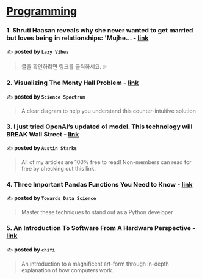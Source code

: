 
<h1><a href=https://medium.com/tag/programming/recommended target="_blank" rel="noopener noreferrer">Programming</a></h1>
<h3>1. Shruti Haasan reveals why she never wanted to get married but loves being in relationships: 'Mujhe… - <a href="https://medium.com/@LazyVibes/shruti-haasan-reveals-why-she-never-wanted-to-get-married-but-loves-being-in-relationships-mujhe-76f9f3a93df5" target="_blank" rel="noopener noreferrer">link</a></h3>

✍️ **posted by `Lazy Vibes`**

<blockquote>글을 확인하려면 링크를 클릭하세요. ⌲</blockquote>

<h3>2. Visualizing The Monty Hall Problem - <a href="https://medium.com/science-spectrum/visualizing-the-monty-hall-problem-77b8a443fd91" target="_blank" rel="noopener noreferrer">link</a></h3>

✍️ **posted by `Science Spectrum`**

<blockquote>A clear diagram to help you understand this counter-intuitive solution</blockquote>

<h3>3. I just tried OpenAI’s updated o1 model. This technology will BREAK Wall Street - <a href="https://medium.com/@austin-starks/i-just-tried-openais-updated-o1-model-this-technology-will-break-wall-street-5f99bcdac976" target="_blank" rel="noopener noreferrer">link</a></h3>

✍️ **posted by `Austin Starks`**

<blockquote>All of my articles are 100% free to read! Non-members can read for free by checking out this link.</blockquote>

<h3>4. Three Important Pandas Functions You Need to Know - <a href="https://medium.com/towards-data-science/three-important-pandas-functions-you-need-to-know-32325f96e3a4" target="_blank" rel="noopener noreferrer">link</a></h3>

✍️ **posted by `Towards Data Science`**

<blockquote>Master these techniques to stand out as a Python developer</blockquote>

<h3>5. An Introduction To Software From A Hardware Perspective - <a href="https://medium.com/chifi-media/an-introduction-to-software-from-a-hardware-perspective-b5d539ca351c" target="_blank" rel="noopener noreferrer">link</a></h3>

✍️ **posted by `chifi`**

<blockquote>An introduction to a magnificent art-form through in-depth explanation of how computers work.</blockquote>

